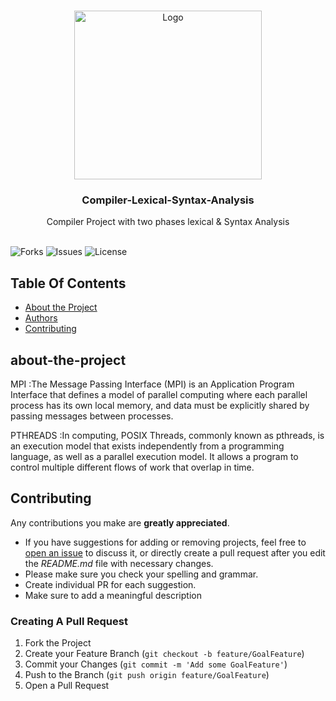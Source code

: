 
<br/>
<p align="center">
  <a href="https://github.com/ZeadShalaby/parallel-programming-Pthreads-MPI">
          <img src="https://imgur.com/3Ow9UpH.png?w=996" alt="Logo" width="300" height="270">

  </a>
    
<h3 align="center">Compiler-Lexical-Syntax-Analysis</h3>

  <p align="center">
   Compiler Project  with  two phases  lexical & Syntax Analysis
    <br/>
    <br/>
  </p>
  

![Forks](https://img.shields.io/github/forks/ZeadShalaby/parallel-programming-Pthreads-MPI?style=social) ![Issues](https://img.shields.io/github/issues/ZeadShalaby/parallel-programming-Pthreads-MPI) ![License](https://img.shields.io/github/license/ZeadShalaby/parallel-programming-Pthreads-MPI)

## Table Of Contents

* [About the Project](#about-the-project)
* [Authors](#authors)
* [Contributing](#contributing)


## about-the-project
MPI :The Message Passing Interface (MPI) is an Application Program Interface that defines a model of parallel computing where each parallel process has its own local memory, and data must be explicitly shared by passing messages between processes.

PTHREADS :In computing, POSIX Threads, commonly known as pthreads, is an execution model that exists independently from a programming language, as well as a parallel execution model. It allows a program to control multiple different flows of work that overlap in time.



## Contributing

Any contributions you make are **greatly appreciated**.

* If you have suggestions for adding or removing projects, feel free
  to [open an issue](https://github.com/ZeadShalaby/parallel-programming-Pthreads-MPI/issues/new) to discuss it, or directly
  create a pull request after you edit the *README.md* file with necessary changes.
* Please make sure you check your spelling and grammar.
* Create individual PR for each suggestion.
* Make sure to add a meaningful description

### Creating A Pull Request

1. Fork the Project
2. Create your Feature Branch (`git checkout -b feature/GoalFeature`)
3. Commit your Changes (`git commit -m 'Add some GoalFeature'`)
4. Push to the Branch (`git push origin feature/GoalFeature`)
5. Open a Pull Request

